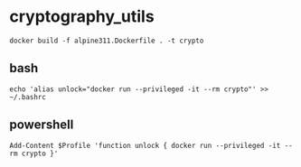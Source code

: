 # cryptography_utils

`docker build -f alpine311.Dockerfile . -t crypto`

## bash

`echo 'alias unlock="docker run --privileged -it --rm crypto"' >> ~/.bashrc`

## powershell

`Add-Content $Profile 'function unlock { docker run --privileged -it --rm crypto }'`
